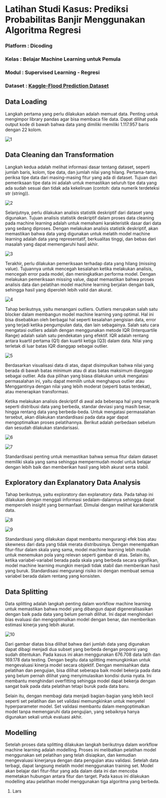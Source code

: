 # Latihan Studi Kasus: Prediksi Probabilitas Banjir Menggunakan Algoritma Regresi

### Platform : Dicoding

### Kelas : Belajar Machine Learning untuk Pemula

### Modul : Supervised Learning - Regresi

### Dataset : [Kaggle-Flood Prediction Dataset](https://www.kaggle.com/competitions/playground-series-s4e5/data)

## Data Loading

Langkah pertama yang perlu dilakukan adalah memuat data. Penting untuk mengimpor library pandas agar bisa membaca file data. Dapat dilihat pada output kode di bawah bahwa data yang dimiliki memiliki 1.117.957 baris dengan 22 kolom.

![1](https://github.com/user-attachments/assets/f342795a-5753-4398-9867-c75f1014ce13)

## Data Cleaning dan Transformation

Langkah kedua adalah melihat informasi dasar tentang dataset, seperti jumlah baris, kolom, tipe data, dan jumlah nilai yang hilang. Pertama-tama, periksa tipe data dari masing-masing fitur yang ada di dataset. Tujuan dari pemeriksaan tipe data ini adalah untuk memastikan seluruh tipe data yang ada sudah sesuai dan tidak ada kekeliruan (contoh: data numerik terdeteksi str (string)).

![2](https://github.com/user-attachments/assets/45aed034-869e-4d9e-9248-bc18834995cf)

Selanjutnya, perlu dilakukan analisis statistik deskriptif dari dataset yang digunakan. Tujuan analisis statistik deskriptif dalam proses data cleaning pada machine learning adalah untuk memahami karakteristik dasar dari data yang sedang diproses. Dengan melakukan analisis statistik deskriptif, akan memastikan bahwa data yang digunakan untuk melatih model machine learning adalah data yang representatif, berkualitas tinggi, dan bebas dari masalah yang dapat memengaruhi hasil akhir.

![3](https://github.com/user-attachments/assets/47eab36b-b685-46d0-9cd6-5afa16954439)

Terakhir, perlu dilakukan pemeriksaan terhadap data yang hilang (missing value). Tujuannya untuk mencegah kesalahan ketika melakukan analisis, mencegah error pada model, dan meningkatkan performa model. Dengan melakukan pemeriksaan missing value, dapat memastikan bahwa proses analisis data dan pelatihan model machine learning berjalan dengan baik, sehingga hasil yang diperoleh lebih valid dan akurat.

![4](https://github.com/user-attachments/assets/94b02328-98ab-4802-8a41-de107ff17c60)

Tahap berikutnya, yaitu menangani outliers. Outliers merupakan salah satu blocker dalam membangun model machine learning yang optimal. Hal ini bisa disebabkan oleh berbagai hal seperti kesalahan pengisian data, error yang terjadi ketika pengumpulan data, dan lain sebagainya. Salah satu cara mengatasi outliers adalah dengan menggunakan metode IQR (Interquartile Range) adalah salah satu pendekatan yang efektif. IQR adalah rentang antara kuartil pertama (Q1) dan kuartil ketiga (Q3) dalam data. Nilai yang terletak di luar batas IQR dianggap sebagai outlier.

![5](https://github.com/user-attachments/assets/befe54cc-a13b-44b2-9584-e4bcebe08899)

Berdasarkan visualisasi data di atas, dapat disimpulkan bahwa nilai yang berada di bawah batas minimum atau di atas batas maksimum dianggap sebagai outlier. Ada dua pilihan yang biasa dilakukan untuk mengatasi permasalahan ini, yaitu dapat memilih untuk menghapus outlier atau Menggantinya dengan nilai yang lebih moderat (seperti batas terdekat), atau menerapkan transformasi.

Ketika melakukan analisis deskriptif di awal ada beberapa hal yang menarik seperti distribusi data yang berbeda, standar deviasi yang masih besar, hingga rentang data yang berbeda-beda. Untuk mengatasi permasalahan tersebut, akan dilakukan standardisasi pada data agar dapat mengoptimalkan proses pelatihannya. Berikut adalah perbedaan sebelum dan sesudah dilakukan standarisasi.

![6](https://github.com/user-attachments/assets/a00d40ec-226b-4951-9369-ad87cc4373f0)

![7](https://github.com/user-attachments/assets/db6264f9-d176-4b33-829b-80b09d3c0f1d)

Standardisasi penting untuk memastikan bahwa semua fitur dalam dataset memiliki skala yang sama sehingga mempermudah model untuk belajar dengan lebih baik dan memberikan hasil yang lebih akurat serta stabil.

## Exploratory dan Explanatory Data Analysis

Tahap berikutnya, yaitu exploratory dan explanatory data. Pada tahap ini dilakukan dengan menggali informasi sedalam-dalamnya sehingga dapat memperoleh insight yang bermanfaat. Dimulai dengan melihat karakteristik data.

![8](https://github.com/user-attachments/assets/7d83a054-18e9-4b87-bba8-6c09c72ec0d4)

![9](https://github.com/user-attachments/assets/44cb95f9-1f72-487b-a45b-86b9e00ffc3c)

Standardisasi yang dilakukan dapat membantu mengurangi efek bias atau skewness dari data yang tidak merata distribusinya. Dengan menempatkan fitur-fitur dalam skala yang sama, model machine learning lebih mudah untuk menemukan pola yang relevan seperti gambar di atas. Selain itu, ketika variabel-variabel berada pada skala yang berbeda secara signifikan, model machine learning mungkin menjadi tidak stabil dan memberikan hasil yang buruk. Standardisasi mengurangi risiko ini dengan membuat semua variabel berada dalam rentang yang konsisten.

## Data Splitting

Data splitting adalah langkah penting dalam workflow machine learning untuk memastikan bahwa model yang dibangun dapat digeneralisasikan dengan baik pada data yang belum pernah dilihat. Ini dapat menghindari bias evaluasi dan mengoptimalkan model dengan benar, dan memberikan estimasi kinerja yang lebih akurat. 

![10](https://github.com/user-attachments/assets/9bf8fe02-d16e-4564-9cbb-7943bf7d8233)

Dari gambar diatas bisa dilihat bahwa dari jumlah data yang digunakan dapat dibagi menjadi dua subset yang berbeda dengan proporsi yang sudah ditentukan. Pada kasus ini akan menggunakan 676.708 data latih dan 169.178 data testing. Dengan begitu data splitting memungkinkan untuk mengevaluasi kinerja model secara objektif. Dengan memisahkan data pelatihan dan pengujian, bisa dilihat seberapa baik model bekerja pada data yang belum pernah dilihat yang menyimulasikan kondisi dunia nyata. Ini membantu menghindari overfitting sehingga model dapat bekerja dengan sangat baik pada data pelatihan tetapi buruk pada data baru. 

Selain itu, dengan membagi data menjadi bagian-bagian yang lebih kecil seperti set pelatihan dan set validasi memungkinkan untuk menyetel hyperparameter model. Set validasi membantu dalam mengoptimalkan model tanpa memengaruhi data pengujian, yang sebaiknya hanya digunakan sekali untuk evaluasi akhir.

## Modelling

Setelah proses data splitting dilakukan langkah berikutnya dalam workflow machine learning adalah modelling. Proses ini melibatkan pelatihan model menggunakan set pelatihan yang telah disiapkan, dan kemudian mengevaluasi kinerjanya dengan data pengujian atau validasi. Setelah data terbagi, dapat langsung melatih model menggunakan training set. Model akan belajar dari fitur-fitur yang ada dalam data ini dan mencoba memetakan hubungan antara fitur dan target. Pada kasus ini dilakukan modelling atau pelatihan model menggunakan tiga algoritma yang berbeda.

1. Lars



